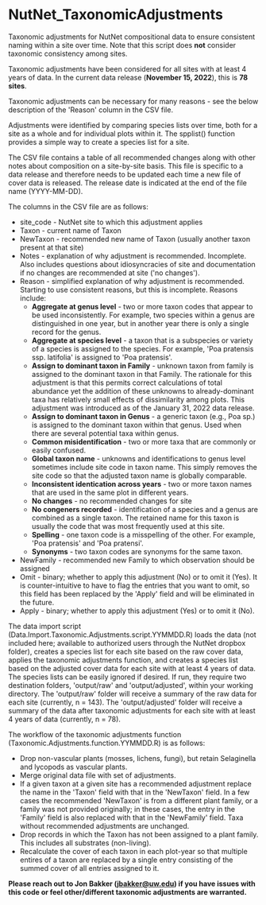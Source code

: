 # NutNet_TaxonomicAdjustments
Taxonomic adjustments for NutNet compositional data to ensure consistent naming within a site over time.  Note that this script does **not** consider taxonomic consistency among sites.

Taxonomic adjustments have been considered for all sites with at least 4 years of data.  In the current data release (**November 15, 2022**), this is **78 sites**.

Taxonomic adjustments can be necessary for many reasons - see the below description of the 'Reason' column in the CSV file.

Adjustments were identified by comparing species lists over time, both for a site as a whole and for individual plots within it.  The spplist() function provides a simple way to create a species list for a site.  

The CSV file contains a table of all recommended changes along with other notes about composition on a site-by-site basis.  This  file is specific to a data release and therefore needs to be updated each time a new file of cover data is released.  The release date is indicated at the end of the file name (YYYY-MM-DD).

The columns in the CSV file are as follows:
- site_code - NutNet site to which this adjustment applies
- Taxon - current name of Taxon
- NewTaxon - recommended new name of Taxon (usually another taxon present at that site)
- Notes - explanation of why adjustment is recommended.  Incomplete.  Also includes questions about idiosyncracies of site and documentation if no changes are recommended at site ('no changes').
- Reason - simplified explanation of why adjustment is recommended.  Starting to use consistent reasons, but this is incomplete.  Reasons include:
  - **Aggregate at genus level** - two or more taxon codes that appear to be used inconsistently. For example, two species within a genus are distinguished in one year, but in another year there is only a single record for the genus.
  - **Aggregate at species level** - a taxon that is a subspecies or variety of a species is assigned to the species.  For example, 'Poa pratensis ssp. latifolia' is assigned to 'Poa pratensis'.
  - **Assign to dominant taxon in Family** - unknown taxon from family is assigned to the dominant taxon in that Family.  The rationale for this adjustment is that this permits correct calculations of total abundance yet the addition of these unknowns to already-dominant taxa has relatively small effects of dissimilarity among plots.  This adjustment was introduced as of the January 31, 2022 data release.
  - **Assign to dominant taxon in Genus** - a generic taxon (e.g., Poa sp.) is assigned to the dominant taxon within that genus. Used when there are several potential taxa within genus.
  - **Common misidentification** - two or more taxa that are commonly or easily confused.
  - **Global taxon name** - unknowns and identifications to genus level sometimes include site code in taxon name.  This simply removes the site code so that the adjusted taxon name is globally comparable.
  - **Inconsistent identication across years** - two or more taxon names that are used in the same plot in different years.
  - **No changes** - no recommended changes for site
  - **No congeners recorded** - identification of a species and a genus are combined as a single taxon. The retained name for this taxon is usually the code that was most frequently used at this site.
  - **Spelling** - one taxon code is a misspelling of the other. For example, 'Poa pratensis' and 'Poa pratensi'.
  - **Synonyms** - two taxon codes are synonyms for the same taxon.
- NewFamily - recommended new Family to which observation should be assigned
- Omit - binary; whether to apply this adjustment (No) or to omit it (Yes). It is counter-intuitive to have to flag the entries that you want to omit, so this field has been replaced by the 'Apply' field and will be eliminated in the future.
- Apply - binary; whether to apply this adjustment (Yes) or to omit it (No).

The data import script (Data.Import.Taxonomic.Adjustments.script.YYMMDD.R) loads the data (not included here; available to authorized users through the NutNet dropbox folder), creates a species list for each site based on the raw cover data, applies the taxonomic adjustments function, and creates a species list based on the adjusted cover data for each site with at least 4 years of data.  The species lists can be easily ignored if desired.  If run, they require two destination folders, 'output/raw' and 'output/adjusted', within your working directory.  The 'output/raw' folder will receive a summary of the raw data for each site (currently, n = 143). The 'output/adjusted' folder will receive a summary of the data after taxonomic adjustments for each site with at least 4 years of data (currently, n = 78).

The workflow of the taxonomic adjustments function (Taxonomic.Adjustments.function.YYMMDD.R) is as follows:
- Drop non-vascular plants (mosses, lichens, fungi), but retain Selaginella and lycopods as vascular plants.
- Merge original data file with set of adjustments.
- If a given taxon at a given site has a recommended adjustment replace the name in the 'Taxon' field with that in the 'NewTaxon' field.  In a few cases the recommended 'NewTaxon' is from a different plant family, or a family was not provided originally; in these cases, the entry in the 'Family' field is also replaced with that in the 'NewFamily' field.  Taxa without recommended adjustments are unchanged.
- Drop records in which the Taxon has not been assigned to a plant family.  This includes all substrates (non-living).
- Recalculate the cover of each taxon in each plot-year so that multiple entires of a taxon are replaced by a single entry consisting of the summed cover of all entries assigned to it.

**Please reach out to Jon Bakker (jbakker@uw.edu) if you have issues with this code or feel other/different taxonomic adjustments are warranted.**
